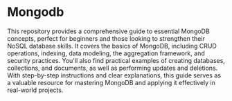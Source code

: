 # Mongodb

This repository provides a comprehensive guide to essential MongoDB concepts, perfect for beginners and those looking to strengthen their NoSQL database skills. It covers the basics of MongoDB, including CRUD operations, indexing, data modeling, the aggregation framework, and security practices. You'll also find practical examples of creating databases, collections, and documents, as well as performing updates and deletions. With step-by-step instructions and clear explanations, this guide serves as a valuable resource for mastering MongoDB and applying it effectively in real-world projects.
